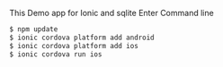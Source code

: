 This Demo app for Ionic and sqlite 
Enter Command line 
```bash
$ npm update
$ ionic cordova platform add android
$ ionic cordova platform add ios
$ ionic cordova run ios
```


